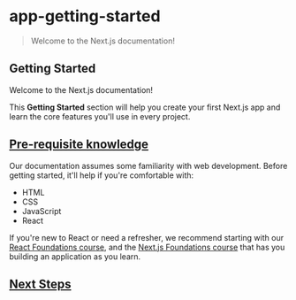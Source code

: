 # app-getting-started

> Welcome to the Next.js documentation!



## Getting Started

Welcome to the Next.js documentation!

This **Getting Started** section will help you create your first Next.js app and learn the core features you'll use in every project.

## [Pre-requisite knowledge](#pre-requisite-knowledge)

Our documentation assumes some familiarity with web development. Before getting started, it'll help if you're comfortable with:

*   HTML
*   CSS
*   JavaScript
*   React

If you're new to React or need a refresher, we recommend starting with our [React Foundations course](/learn/react-foundations), and the [Next.js Foundations course](/learn/dashboard-app) that has you building an application as you learn.

## [Next Steps](#next-steps)
